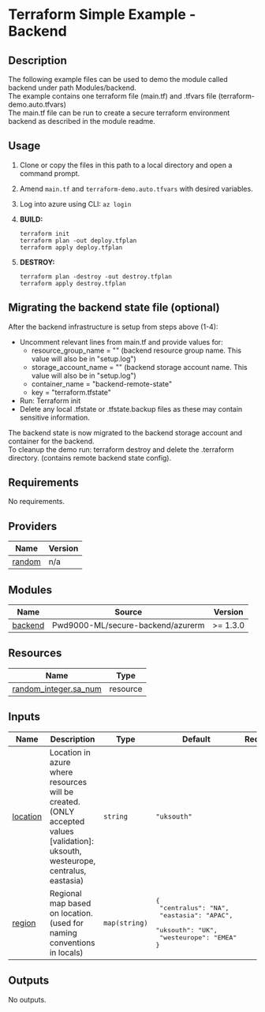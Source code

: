 # Terraform Simple Example - Backend

## Description

The following example files can be used to demo the module called backend under path Modules/backend.  
The example contains one terraform file (main.tf) and .tfvars file (terraform-demo.auto.tfvars)  
The main.tf file can be run to create a secure terraform environment backend as described in the module readme.  

## Usage

1. Clone or copy the files in this path to a local directory and open a command prompt.
2. Amend `main.tf` and `terraform-demo.auto.tfvars` with desired variables.
3. Log into azure using CLI: `az login`
4. **BUILD:**

    ```hcl
    terraform init
    terraform plan -out deploy.tfplan
    terraform apply deploy.tfplan
    ```

5. **DESTROY:**

    ```hcl
    terraform plan -destroy -out destroy.tfplan
    terraform apply destroy.tfplan
    ```

## Migrating the backend state file (optional)

After the backend infrastructure is setup from steps above (1-4):  

- Uncomment relevant lines from main.tf and provide values for:
  - resource_group_name = "" (backend resource group name. This value will also be in "setup.log")
  - storage_account_name = "" (backend storage account name. This value will also be in "setup.log")
  - container_name = "backend-remote-state"
  - key = "terraform.tfstate"
- Run: Terraform init
- Delete any local .tfstate or .tfstate.backup files as these may contain sensitive information.

The backend state is now migrated to the backend storage account and container for the backend.  
To cleanup the demo run: terraform destroy and delete the .terraform directory. (contains remote backend state config).  

<!-- BEGIN_TF_DOCS -->
## Requirements

No requirements.

## Providers

| Name | Version |
|------|---------|
| <a name="provider_random"></a> [random](#provider\_random) | n/a |

## Modules

| Name | Source | Version |
|------|--------|---------|
| <a name="module_backend"></a> [backend](#module\_backend) | Pwd9000-ML/secure-backend/azurerm | >= 1.3.0 |

## Resources

| Name | Type |
|------|------|
| [random_integer.sa_num](https://registry.terraform.io/providers/hashicorp/random/latest/docs/resources/integer) | resource |

## Inputs

| Name | Description | Type | Default | Required |
|------|-------------|------|---------|:--------:|
| <a name="input_location"></a> [location](#input\_location) | Location in azure where resources will be created. (ONLY accepted values [validation]: uksouth, westeurope, centralus, eastasia) | `string` | `"uksouth"` | no |
| <a name="input_region"></a> [region](#input\_region) | Regional map based on location. (used for naming conventions in locals) | `map(string)` | <pre>{<br/>  "centralus": "NA",<br/>  "eastasia": "APAC",<br/>  "uksouth": "UK",<br/>  "westeurope": "EMEA"<br/>}</pre> | no |

## Outputs

No outputs.
<!-- END_TF_DOCS -->